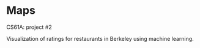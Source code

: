 # Maps

CS61A: project #2

Visualization of ratings for restaurants in Berkeley using machine learning.
